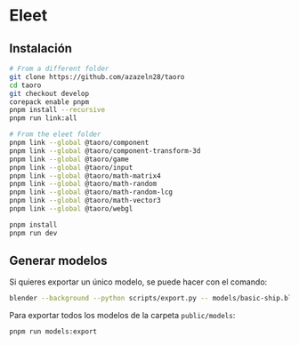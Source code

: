 # Eleet

## Instalación

```sh
# From a different folder
git clone https://github.com/azazeln28/taoro
cd taoro
git checkout develop
corepack enable pnpm
pnpm install --recursive
pnpm run link:all
```

```sh
# From the eleet folder
pnpm link --global @taoro/component
pnpm link --global @taoro/component-transform-3d
pnpm link --global @taoro/game
pnpm link --global @taoro/input
pnpm link --global @taoro/math-matrix4
pnpm link --global @taoro/math-random
pnpm link --global @taoro/math-random-lcg
pnpm link --global @taoro/math-vector3
pnpm link --global @taoro/webgl
```

```sh
pnpm install
pnpm run dev
```

## Generar modelos

Si quieres exportar un único modelo, se puede hacer con el comando:

```sh
blender --background --python scripts/export.py -- models/basic-ship.blend
```

Para exportar todos los modelos de la carpeta `public/models`:

```sh
pnpm run models:export
```
